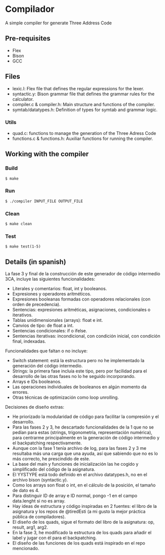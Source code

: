 # Compilador
A simple compiler for generate Three Address Code

## Pre-requisites
- Flex
- Bison
- GCC

## Files
- lexic.l: Flex file that defines the regular expressions for the lexer.
- syntactic.y: Bison grammar file that defines the grammar rules for the calculator.
- compiler.c & compiler.h: Main structure and functions of the compiler.
- symtab/datatypes.h: Definition of types for symtab and grammar logic.
### Utils
- quad.c: functions to manage the generation of the Three Adress Code
- functions.c & functions.h: Auxiliar functions for running the compiler.

## Working with the compiler
### Build

`$ make`

### Run

`$ ./compiler INPUT_FILE OUTPUT_FILE`

### Clean

`$ make clean`
### Test
`$ make test(1-5)`

## Details (in spanish)
La fase 3 y final de la construcción de este generador de código intermedio 3CA, incluye las siguientes funcionalidades:
- Literales y comentarios: float, int y booleanos.
- Expresiones y operadores aritméticos.
- Expresiones booleanas formadas con operadores relacionales (con orden de precedencia).
- Sentencias: expresiones aritméticas, asignaciones, condicionales o iterativos.
- Tablas unidimensionales (arrays): float e int.
- Canvios de tipo: de float a int.
- Sentencias condicionales: if o ifelse.
- Sentencias iterativas: incondicional, con condición inicial, con condición final, indexadas.

Funcionalidades que faltan o no incluye:
- Switch statement: está la estructura pero no he implementado la generación del código intermedio.
- Strings: la primera fase incluía este tipo, pero por facilidad para el desarrollo de las otras fases no lo he seguido incorporando.
- Arrays e IDs booleanos.
- Las operaciones individuales de booleanos en algún momento da errores.
- Otras técnicas de optimización como loop unrolling.

Decisiones de diseño extras:
- He priorizado la modularidad de código para facilitar la compresión y el desarrollo.
- Para las fases 2 y 3, he descartado funcionalidades de la 1 que no se pedían para estas (strings, trigonometria, representación numérica), para centrarme principalmente en la generación de código intermedio y el backpatching respectivamente.
- Aunque con la fase 1 tenía archivo de log, para las fases 2 y 3 me resultaba más una carga que una ayuda, así que sabiendo que no es lo más correcto, he prescindido de este.
- La base del main y funciones de inicialización las he cogido y simplificado del código de la asignatura.
- El YYSTYPE está todo definido en el archivo datatypes.h, no en el archivo bison (syntactic.y).
- Como los arrays son float o int, en el cálculo de la posición, el tamaño de dato es 4.
- Para distinguir ID de array e ID normal, pongo -1 en el campo data.lenght si no es array.
- Hay ideas de estructura y código inspiradas en 2 fuentes: el libro de la asignatura y los repos de @tiredEsti (a mi gusto la mejor práctica pública de compiladores).
- El diseño de los quads, sigue el formato del libro de la asignatura: op, result, arg1, arg2.
- En la fase 3, he modificado la estructura de los quads para añadir el label y jugar con él para el backpatching.
- El diseño de las funciones de los quads está inspirado en el repo mencionado.

